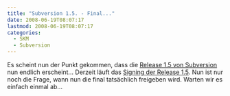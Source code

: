 ```yaml
---
title: "Subversion 1.5. - Final..."
date: 2008-06-19T08:07:17
lastmod: 2008-06-19T08:07:17
categories:
  - SKM
  - Subversion
---
```

Es scheint nun der Punkt gekommen, dass die <a href="http://subversion.tigris.org"  title="Release 1.5">Release 1.5 von Subversion</a> nun endlich erscheint... Derzeit läuft das <a href="http://svn.haxx.se/dev/archive-2008-06/0770.shtml"  title="Release 1.5 Signing">Signing der Release 1.5</a>. Nun ist nur noch die Frage, wann nun die final tatsächlich freigeben wird. Warten wir es einfach einmal ab...
